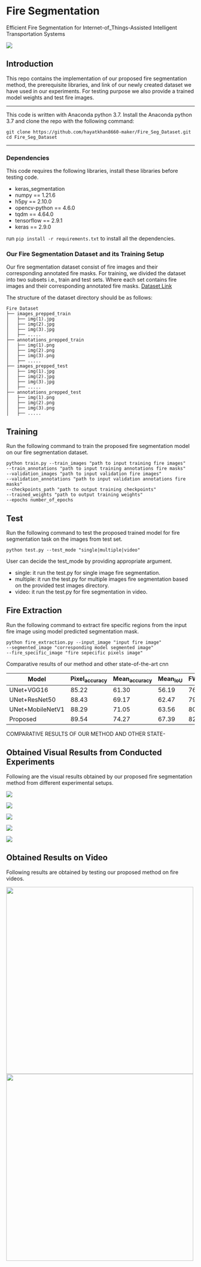 # Fire Segmentation
Efficient Fire Segmentation for Internet-of_Things-Assisted Intelligent Transportation Systems 

![](readme_images/framework.png)

## Introduction
This repo contains the implementation of our proposed fire segmentation method, the prerequisite libraries, and link of our newly created dataset we have used in our experiments. For testing purpose we also provide a trained model weights and test fire images.

---
This code is written with Anaconda python 3.7. Install the Anaconda python 3.7 and clone the repo with the following command:
```
git clone https://github.com/hayatkhan8660-maker/Fire_Seg_Dataset.git
cd Fire_Seg_Dataset
```

----
### Dependencies
This code requires the following libraries, install these libraries before testing code. 
- keras_segmentation
- numpy == 1.21.6
- h5py == 2.10.0
- opencv-python == 4.6.0
- tqdm == 4.64.0
- tensorflow == 2.9.1
- keras == 2.9.0

run ```pip install -r requirements.txt``` to install all the dependencies. 

### Our Fire Segmentation Dataset and its Training Setup
Our fire segmentation dataset consist of fire images and their corresponding annotated fire masks. For training, we divided the dataset into two subsets i.e., train and test sets. Where each set contains fire images and their corresponding annotated fire masks. [Dataset Link](https://drive.google.com/drive/folders/1Xfq7zLwIwJ4vPx50G-k7j2-ofh1bj3fx?usp=sharing)

The structure of the dataset directory should be as follows:

```
Fire Dataset
├── images_prepped_train
│   ├── img(1).jpg
│   ├── img(2).jpg
│   ├── img(3).jpg
│   ├── .....
├── annotations_prepped_train
│   ├── img(1).png
│   ├── img(2).png
│   ├── img(3).png
│   ├── .....
├── images_prepped_test
│   ├── img(1).jpg
│   ├── img(2).jpg
│   ├── img(3).jpg
│   ├── .....
├── annotations_prepped_test
│   ├── img(1).png
│   ├── img(2).png
│   ├── img(3).png
│   ├── .....

```

## Training
Run the following command to train the proposed fire segmentation model on our fire segmentation dataset.
```
python train.py --train_images "path to input training fire images" 
--train_annotations "path to input training annotations fire masks"
--validation_images "path to input validation fire images"
--validation_annotations "path to input validation annotations fire masks"
--checkpoints_path "path to output training checkpoints"
--trained_weights "path to output training weights"
--epochs number_of_epochs
```

## Test
Run the following command to test the proposed trained model for fire segmentation task on the images from test set.
```
python test.py --test_mode "single|multiple|video"
```
User can decide the test_mode by providing appropriate argument.

- single: it run the test.py for single image fire segmentation.
- multiple: it run the test.py for multiple images fire segmentation based on the provided test images directory.
- video: it run the test.py for fire segmentation in video.

## Fire Extraction
Run the following command to extract fire specific regions from the input fire image using model predicted segmentation mask.

```
python fire_extraction.py --input_image "input fire image" 
--segmented_image "corresponding model segmented image"
--fire_specific_image "fire sepecific pixels image"

```
Comparative results of our method and other state-of-the-art cnn

| Model  | Pixel<sub>accuracy</sub> | Mean<sub>accuracy</sub> | Mean<sub>IoU</sub> | FW<sub>IoU</sub>|
| ------------- | ------------- | ------------- | -------------| ------------- |
| UNet+VGG16   | 85.22  | 61.30 | 56.19 | 76.84 |
| UNet+ResNet50  | 88.43  | 69.17 | 62.47 | 79.92 |
| UNet+MobileNetV1 | 88.29 | 71.05 | 63.56| 80.15 |
| Proposed | 89.54 | 74.27 | 67.39 | 82.64|

COMPARATIVE RESULTS OF OUR METHOD AND OTHER STATE-
## Obtained Visual Results from Conducted Experiments 
Following are the visual results obtained by our proposed fire segmentation method from different experimental setups.

![](readme_images/paper_figure2.png)

![](readme_images/paper_figure3.png)

![](readme_images/paper_figure4.png)

![](readme_images/paper_figure5.png)

![](readme_images/paper_figure6.png)

## Obtained Results on Video 
Following results are obtained by testing our proposed method on fire videos.

<img src="test_images/test_video.gif" width="500"/> <img src="Visual_output_results/ouput_segmented_video.gif" width="500"/> 
